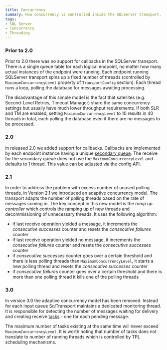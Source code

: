 ```yaml
---
title: Concurrency
summary: How concurrency is controlled inside the SQLServer transport.
tags:
- SQL Server
- Concurrency
- Threading
---
```


### Prior to 2.0

Prior to 2.0 there was no support for callbacks in the SQLServer transport. There is a single queue table for each logical endpoint, no matter how many actual instances of the endpoint were running. Each endpoint running SQLServer transport spins up a fixed number of threads (controlled by `MaximumConcurrencyLevel` property of `TransportConfig` section). Each thread runs a loop, polling the database for messages awaiting processing.

The disadvantage of this simple model is the fact that satellites (e.g. Second-Level Retries, Timeout Manager) share the same concurrency settings but usually have much lower throughput requirements. If both SLR and TM are enabled, setting `MaximumConcurrencyLevel` to 10 results in 40 threads in total, each polling the database even if there are no messages to be processed.


### 2.0

In released 2.0 we added support for callbacks. Callbacks are implemented by each endpoint instance having a unique [secondary queue](./#secondary-queues). The receive for the secondary queue does not use the `MaximumConcurrencyLevel` and defaults to 1 thread. This value can be adjusted via the config API.


### 2.1

In order to address the problem with excess number of unused polling threads, in Version 2.1 we introduced an adaptive concurrency model. The transport adapts the number of polling threads based on the rate of messages coming in. The key concept in this new model is the *ramp up controller* which controls the ramping up of new threads and decommissioning of unnecessary threads. It uses the following algorithm:
 * if last receive operation yielded a message, it increments the *consecutive successes* counter and resets the *consecutive failures* counter
 * if last receive operation yielded no message, it increments the *consecutive failures* counter and resets the *consecutive successes* counter
 * if *consecutive successes* counter goes over a certain threshold and there is less polling threads than `MaximumConcurrencyLevel`, it starts a new polling thread and resets the *consecutive successes* counter
 * if *consecutive failures* counter goes over a certain threshold and there is more than one polling thread it kills one of the polling threads

### 3.0

In version 3.0 the adaptive concurrency model has been removed. Instead for each input queue SqlTransport maintains a dedicated monitoring thread. It is responsible for detecting the number of messages waiting for delivery and creating receive [tasks](https://msdn.microsoft.com/en-us/library/system.threading.tasks.task.aspx) - one for each pending message. 

The maximum number of tasks existing at the same time will never exceed `MaximumConcurrencyLevel`. It is worth noting that number of tasks does not translate to number of running threads which is controlled by TPL scheduling mechanisms.

  



